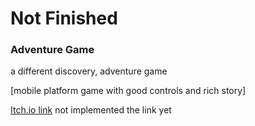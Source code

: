 # Not Finished

### Adventure Game
a different discovery, adventure game

[mobile platform game with good controls and rich story]

[Itch.io link]()
not implemented the link yet
